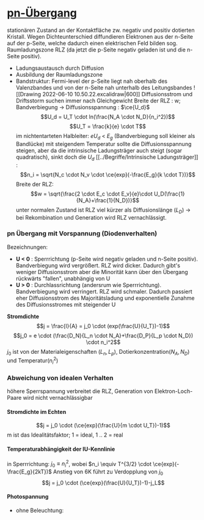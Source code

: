 # [pn-Übergang](https://smile.hsu-hh.de/Auswahl.html?1) 
stationären Zustand an der Kontaktfläche zw. negativ und positiv dotierten Kristall.
Wegen Dichteunterschied diffundieren Elektronen aus der n-Seite auf der p-Seite, welche dadurch einen elektrischen Feld bilden sog. Raumladungszone RLZ (da jetzt die p-Seite negativ geladen ist und die n-Seite positiv).
- Ladungsaustausch durch Diffusion
- Ausbildung der Raumladungszone
- Bandstruktur: Fermi-level der p-Seite liegt nah oberhalb des Valenzbandes und von der n-Seite nah unterhalb des Leitungsbandes
![[Drawing 2022-06-10 10.50.22.excalidraw|600]]
Diffusionsstrom und Driftsstorm suchen immer nach Gleichgewicht
Breite der RLZ : w; Bandverbiegung -> Diffusionsspannung : $\ce{U_d}$ 
$$U_d = U_T \cdot ln(\frac{N_A \cdot N_D}{n_i^2})$$
$$U_T = \frac{k}{e} \cdot T$$
im nichtentarteten Halbleiter: $eU_d$ < $E_g$ (Bandverbiegung soll kleiner als Bandlücke)
mit steigendem Temperatur sollte die Diffusionsspannung steigen, aber da die intrinsische Ladungsträger auch steigt (sogar quadratisch), sinkt doch die $U_d$
[[../Begriffe/Intrinsische Ladungsträger]] :
$$n_i = \sqrt{N_c \cdot N_v \cdot \ce{exp}(-\frac{E_g}{k \cdot T})}$$
Breite der RLZ:
$$w = \sqrt{\frac{2 \cdot E_c \cdot E_v}{e}\cdot U_D(\frac{1}{N_A}+\frac{1}{N_D})}$$
unter normalen Zustand ist RLZ viel kürzer als Diffusionslänge ($L_D$) -> bei Rekombination und Generation wird RLZ vernachlässigt.

### pn Übergang mit Vorspannung (Diodenverhalten)
Bezeichnungen: 
- **U < 0** : 
  Sperrrichtung (p-Seite wird negativ geladen und n-Seite positiv). Bandverbiegung wird vergrößert. RLZ wird dicker. Dadurch gibt's weniger Diffusionsstrom aber die Minorität kann über den Übergang rückwärts "fallen", unabhängig von U
- **U > 0** : 
  Durchlassrichtung (andersrum wie Sperrrichtung). Bandverbiegung wird verringert. RLZ wird schmaler. Dadurch passiert eher Diffusionsstrom des Majoritätsladung und exponentielle Zunahme des Diffusionsstromes mit steigender U

**Stromdichte** 
$$j = \frac{I}{A} = j_0 \cdot (exp(\frac{U}{U_T})-1)$$
$$j_0 = e \cdot (\frac{D_N}{L_n \cdot N_A}+\frac{D_P}{L_p \cdot N_D}) \cdot n_i^2$$
$j_0$ ist von der Materialeigenschaften ($L_n, L_p$), Dotierkonzentration($N_A, N_D$) und Temperatur($n_i^2$) 

### Abweichung von idealen Verhalten
höhere Sperrspannung verbreitet die RLZ, Generation von Elektron-Loch-Paare wird nicht vernachlässigbar 

#### Stromdichte im Echten
$$j = j_0 \cdot (\ce{exp}(\frac{U}{m \cdot U_T})-1)$$
m ist das Idealitätsfaktor; 1 = ideal, 1 .. 2 = real

#### Temperaturabhängigkeit der IU-Kennlinie
in Sperrrichtung: $j_0 \equiv n_i^2$, wobei $n_i \equiv T^{3/2} \cdot \ce{exp}(-\frac{E_g}{2kT})$
Anstieg von 6K führt zu Verdopplung von $j_0$
$$j = j_0 \cdot (\ce{exp}(\frac{U}{U_T})-1)-j_L$$
#### Photospannung
- ohne Beleuchtung: 
	